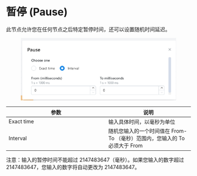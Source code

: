 # 暂停 (Pause)

此节点允许您在任何节点之后特定暂停时间，还可以设置随机时间延迟。

<figure><img src="../../.gitbook/assets/image (110).png" alt=""><figcaption></figcaption></figure>

<table><thead><tr><th width="258">参数</th><th>说明</th></tr></thead><tbody><tr><td>Exact time</td><td>输入具体时间，以毫秒为单位</td></tr><tr><td>Interval</td><td>随机您输入的一个时间值在 From-To （毫秒）范围内，您输入的 To必须大于 From</td></tr></tbody></table>

注意：输入的暂停时间不能超过 2147483647（毫秒）。如果您输入的数字超过 2147483647，您输入的数字将自动更改为 2147483647。

